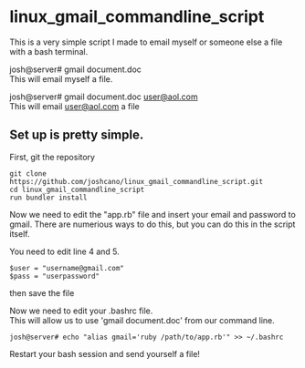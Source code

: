 # linux_gmail_commandline_script
This is a very simple script I made to email myself or someone else a file with a bash terminal. 

josh@server# gmail document.doc  
This will email myself a file. 

josh@server# gmail document.doc user@aol.com  
This will email user@aol.com a file 

## Set up is pretty simple. 
First, git the repository  

    git clone https://github.com/joshcano/linux_gmail_commandline_script.git  
    cd linux_gmail_commandline_script
    run bundler install

Now we need to edit the "app.rb" file and insert your email and password to gmail. There are numerious ways to do this, but you can do this in the script itself.

You need to edit line 4 and 5.   

    $user = "username@gmail.com"  
    $pass = "userpassword"  

then save the file  

Now we need to edit your .bashrc file.   
This will allow us to use 'gmail document.doc' from our command line.   

    josh@server# echo "alias gmail='ruby /path/to/app.rb'" >> ~/.bashrc  

Restart your bash session and send yourself a file!   

